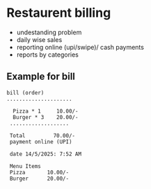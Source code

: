 # Restaurent billing

- undestanding problem
- daily wise sales
- reporting online (upi/swipe)/ cash payments
- reports by categories

 ## Example for bill
 
    bill (order)
    .....................
    
      Pizza * 1     10.00/-
      Burger * 3    20.00/-
     ...................
     
     Total         70.00/-
     payment online (UPI)

     date 14/5/2025: 7:52 AM
     
     Menu Items
     Pizza       10.00/-
     Burger      20.00/-
